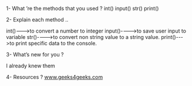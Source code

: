 1- What ’re the methods that you used ?
int()
input()
str()
print()



2- Explain each method ..

int()--->to convert a number to integer
input()---->to save user input to variable
str()---->to convert non string value to a string value.
print()--->to print specific data to the console.

3- What’s new for you ?

I already knew them

4- Resources ? 
www.geeks4geeks.com
